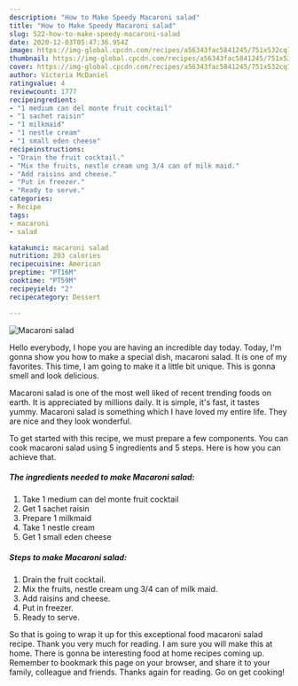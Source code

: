 ```yaml
---
description: "How to Make Speedy Macaroni salad"
title: "How to Make Speedy Macaroni salad"
slug: 522-how-to-make-speedy-macaroni-salad
date: 2020-12-03T05:47:36.954Z
image: https://img-global.cpcdn.com/recipes/a56343fac5841245/751x532cq70/macaroni-salad-recipe-main-photo.jpg
thumbnail: https://img-global.cpcdn.com/recipes/a56343fac5841245/751x532cq70/macaroni-salad-recipe-main-photo.jpg
cover: https://img-global.cpcdn.com/recipes/a56343fac5841245/751x532cq70/macaroni-salad-recipe-main-photo.jpg
author: Victoria McDaniel
ratingvalue: 4
reviewcount: 1777
recipeingredient:
- "1 medium can del monte fruit cocktail"
- "1 sachet raisin"
- "1 milkmaid"
- "1 nestle cream"
- "1 small eden cheese"
recipeinstructions:
- "Drain the fruit cocktail."
- "Mix the fruits, nestle cream ung 3/4 can of milk maid."
- "Add raisins and cheese."
- "Put in freezer."
- "Ready to serve."
categories:
- Recipe
tags:
- macaroni
- salad

katakunci: macaroni salad 
nutrition: 203 calories
recipecuisine: American
preptime: "PT16M"
cooktime: "PT59M"
recipeyield: "2"
recipecategory: Dessert

---
```



![Macaroni salad](https://img-global.cpcdn.com/recipes/a56343fac5841245/751x532cq70/macaroni-salad-recipe-main-photo.jpg)

Hello everybody, I hope you are having an incredible day today. Today, I'm gonna show you how to make a special dish, macaroni salad. It is one of my favorites. This time, I am going to make it a little bit unique. This is gonna smell and look delicious.

Macaroni salad is one of the most well liked of recent trending foods on earth. It is appreciated by millions daily. It is simple, it's fast, it tastes yummy. Macaroni salad is something which I have loved my entire life. They are nice and they look wonderful.




To get started with this recipe, we must prepare a few components. You can cook macaroni salad using 5 ingredients and 5 steps. Here is how you can achieve that.

<!--inarticleads1-->

##### The ingredients needed to make Macaroni salad:

1. Take 1 medium can del monte fruit cocktail
1. Get 1 sachet raisin
1. Prepare 1 milkmaid
1. Take 1 nestle cream
1. Get 1 small eden cheese




<!--inarticleads2-->

##### Steps to make Macaroni salad:

1. Drain the fruit cocktail.
1. Mix the fruits, nestle cream ung 3/4 can of milk maid.
1. Add raisins and cheese.
1. Put in freezer.
1. Ready to serve.




So that is going to wrap it up for this exceptional food macaroni salad recipe. Thank you very much for reading. I am sure you will make this at home. There is gonna be interesting food at home recipes coming up. Remember to bookmark this page on your browser, and share it to your family, colleague and friends. Thanks again for reading. Go on get cooking!
